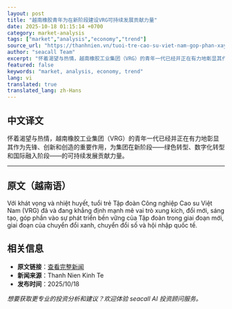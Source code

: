 ```yaml
---
layout: post
title: "越南橡胶青年为在新阶段建设VRG可持续发展贡献力量"
date: 2025-10-18 01:15:14 +0700
category: market-analysis
tags: ["market","analysis","economy","trend"]
source_url: "https://thanhnien.vn/tuoi-tre-cao-su-viet-nam-gop-phan-xay-dung-vrg-phat-trien-ben-vung-trong-giai-doan-moi-185251017192435499.htm"
author: "seacall Team"
excerpt: "怀着渴望与热情，越南橡胶工业集团（VRG）的青年一代已经并正在有力地彰显其作为先锋、创新和创造的重要作用，为集团在新阶段——绿色转型、数字化转型和国际融入阶段——的可持续发展贡献力量。..."
featured: false
keywords: "market, analysis, economy, trend"
lang: vi
translated: true
translated_lang: zh-Hans
---
```


## 中文译文

怀着渴望与热情，越南橡胶工业集团（VRG）的青年一代已经并正在有力地彰显其作为先锋、创新和创造的重要作用，为集团在新阶段——绿色转型、数字化转型和国际融入阶段——的可持续发展贡献力量。

---

## 原文（越南语）

Với kh&aacute;t vọng v&agrave; nhiệt huyết, tuổi trẻ Tập đo&agrave;n C&ocirc;ng nghiệp Cao su Việt Nam (VRG) đ&atilde; v&agrave; đang khẳng định mạnh mẽ vai tr&ograve; xung k&iacute;ch, đổi mới, s&aacute;ng tạo, g&oacute;p phần v&agrave;o sự ph&aacute;t triển bền vững của Tập đo&agrave;n trong giai đoạn mới, giai đoạn của chuyển đổi xanh, chuyển đổi số v&agrave; hội nhập quốc tế.

## 相关信息

- **原文链接**：[查看完整新闻](https://thanhnien.vn/tuoi-tre-cao-su-viet-nam-gop-phan-xay-dung-vrg-phat-trien-ben-vung-trong-giai-doan-moi-185251017192435499.htm)
- **新闻来源**：Thanh Nien Kinh Te
- **发布时间**：2025/10/18

*想要获取更专业的投资分析和建议？欢迎体验 seacall AI 投资顾问服务。*